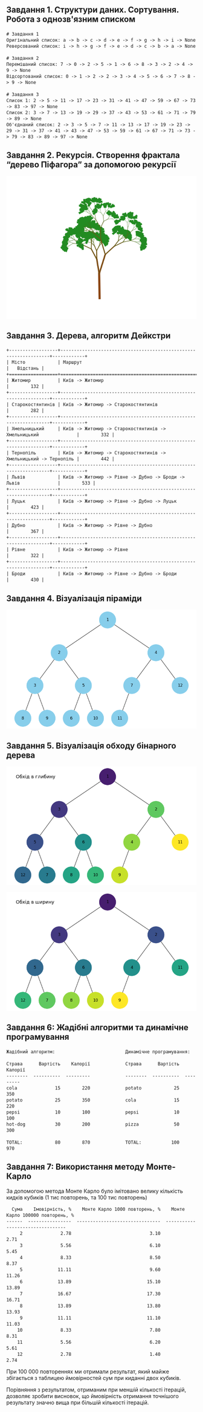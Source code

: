 ## Завдання 1. Структури даних. Сортування. Робота з однозв'язним списком

```
# Завдання 1
Оригінальний список: a -> b -> c -> d -> e -> f -> g -> h -> i -> None
Реверсований список: i -> h -> g -> f -> e -> d -> c -> b -> a -> None

# Завдання 2
Перемішаний список: 7 -> 0 -> 2 -> 5 -> 1 -> 6 -> 8 -> 3 -> 2 -> 4 -> 9 -> None
Відсортований список: 0 -> 1 -> 2 -> 2 -> 3 -> 4 -> 5 -> 6 -> 7 -> 8 -> 9 -> None

# Завдання 3
Список 1: 2 -> 5 -> 11 -> 17 -> 23 -> 31 -> 41 -> 47 -> 59 -> 67 -> 73 -> 83 -> 97 -> None
Список 2: 3 -> 7 -> 13 -> 19 -> 29 -> 37 -> 43 -> 53 -> 61 -> 71 -> 79 -> 89 -> None
Об'єднаний список: 2 -> 3 -> 5 -> 7 -> 11 -> 13 -> 17 -> 19 -> 23 -> 29 -> 31 -> 37 -> 41 -> 43 -> 47 -> 53 -> 59 -> 61 -> 67 -> 71 -> 73 -> 79 -> 83 -> 89 -> 97 -> None
```

## Завдання 2. Рекурсія. Створення фрактала “дерево Піфагора” за допомогою рекурсії

![Дерево Піфагора](/images/Figure_2.png)

## Завдання 3. Дерева, алгоритм Дейкстри

```
+------------------+------------------------------------------------------------------+------------+
| Місто            | Маршрут                                                          |   Відстань |
+==================+==================================================================+============+
| Житомир          | Київ -> Житомир                                                  |        132 |
+------------------+------------------------------------------------------------------+------------+
| Старокостянтинів | Київ -> Житомир -> Старокостянтинів                              |        282 |
+------------------+------------------------------------------------------------------+------------+
| Хмельницький     | Київ -> Житомир -> Старокостянтинів -> Хмельницький              |        332 |
+------------------+------------------------------------------------------------------+------------+
| Тернопіль        | Київ -> Житомир -> Старокостянтинів -> Хмельницький -> Тернопіль |        442 |
+------------------+------------------------------------------------------------------+------------+
| Львів            | Київ -> Житомир -> Рівне -> Дубно -> Броди -> Львів              |        533 |
+------------------+------------------------------------------------------------------+------------+
| Луцьк            | Київ -> Житомир -> Рівне -> Дубно -> Луцьк                       |        423 |
+------------------+------------------------------------------------------------------+------------+
| Дубно            | Київ -> Житомир -> Рівне -> Дубно                                |        367 |
+------------------+------------------------------------------------------------------+------------+
| Рівне            | Київ -> Житомир -> Рівне                                         |        322 |
+------------------+------------------------------------------------------------------+------------+
| Броди            | Київ -> Житомир -> Рівне -> Дубно -> Броди                       |        430 |
```

## Завдання 4. Візуалізація піраміди

![Бінарну купа](/images/Figure_4.png)

## Завдання 5. Візуалізація обходу бінарного дерева

![Обхід в глибину](/images/Figure_5_1.png)

![Обхід в ширину](/images/Figure_5_2.png)

## Завдання 6: Жадібні алгоритми та динамічне програмування

```
Жадібний алгоритм:                          Динамічне програмування:

Страва      Вартість    Калорії             Страва      Вартість    Калорії
--------  ----------  ---------             --------  ----------  ---------
cola              15        220             potato            25        350
potato            25        350             cola              15        220
pepsi             10        100             pepsi             10        100
hot-dog           30        200             pizza             50        300

TOTAL:            80        870             TOTAL:           100        970
```

## Завдання 7: Використання методу Монте-Карло

За допомогою метода Монте Карло було імітовано велику кількість кидків кубиків (1 тис повторень, та 100 тис повторень)

```
  Сума    Імовірність, %    Монте Карло 1000 повторень, %    Монте Карло 100000 повторень, %
------  ----------------  -------------------------------  ---------------------------------
     2              2.78                             3.10                               2.71
     3              5.56                             6.10                               5.45
     4              8.33                             8.50                               8.37
     5             11.11                             9.60                              11.26
     6             13.89                            15.10                              13.89
     7             16.67                            17.30                              16.71
     8             13.89                            13.80                              13.93
     9             11.11                            11.10                              11.03
    10              8.33                             7.80                               8.31
    11              5.56                             6.20                               5.61
    12              2.78                             1.40                               2.74
```

При 100 000 повтореннях ми отримали результат, який майже збігається з таблицею ймовірностей сум при киданні двох кубиків.

Порівняння з результатом, отриманим при меншій кількості ітерацій, дозволяє зробити висновок, що ймовірність отримання точнішого результату значно вища при більшій кількості ітерацій.

